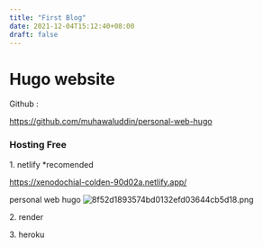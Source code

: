```yaml
---
title: "First Blog"
date: 2021-12-04T15:12:40+08:00
draft: false
---
```


# Hugo website

Github : 

https://github.com/muhawaluddin/personal-web-hugo

### Hosting Free

1\. netlify *recomended

https://xenodochial-colden-90d02a.netlify.app/

personal web hugo
![8f52d1893574bd0132efd03644cb5d18.png](:/1999483a6c254dd0a697df6fce80b672)

2\. render

3\. heroku
